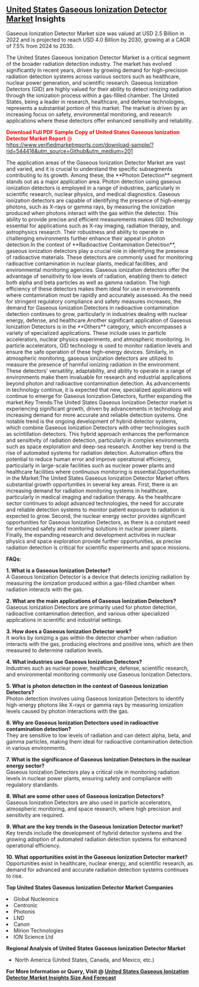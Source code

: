 <h2><a href="https://www.verifiedmarketreports.com/download-sample/?rid=544416&amp;utm_source=Github&amp;utm_medium=201" target="_blank">United States Gaseous Ionization Detector Market</a> Insights</h2><p>Gaseous Ionization Detector Market size was valued at USD 2.5 Billion in 2022 and is projected to reach USD 4.0 Billion by 2030, growing at a CAGR of 7.5% from 2024 to 2030.</p><p><p>The United States Gaseous Ionization Detector Market is a critical segment of the broader radiation detection industry. The market has evolved significantly in recent years, driven by growing demand for high-precision radiation detection systems across various sectors such as healthcare, nuclear power generation, and scientific research. Gaseous Ionization Detectors (GID) are highly valued for their ability to detect ionizing radiation through the ionization process within a gas-filled chamber. The United States, being a leader in research, healthcare, and defense technologies, represents a substantial portion of this market. The market is driven by an increasing focus on safety, environmental monitoring, and research applications where these detectors offer enhanced sensitivity and reliability. <p><span class=""><span style="color: #ff0000;"><strong>Download Full PDF Sample Copy of United States Gaseous Ionization Detector Market Report</strong> @ </span><a href="https://www.verifiedmarketreports.com/download-sample/?rid=544416&amp;utm_source=Github&amp;utm_medium=201" target="_blank">https://www.verifiedmarketreports.com/download-sample/?rid=544416&amp;utm_source=Github&amp;utm_medium=201</a></span></p>The application areas of the Gaseous Ionization Detector Market are vast and varied, and it is crucial to understand the specific subsegments contributing to its growth. Among these, the **Photon Detection** segment stands out as a major application area. Photon detection using gaseous ionization detectors is employed in a range of industries, particularly in scientific research, nuclear physics, and medical diagnostics. Gaseous ionization detectors are capable of identifying the presence of high-energy photons, such as X-rays or gamma rays, by measuring the ionization produced when photons interact with the gas within the detector. This ability to provide precise and efficient measurements makes GID technology essential for applications such as X-ray imaging, radiation therapy, and astrophysics research. Their robustness and ability to operate in challenging environments further enhance their appeal in photon detection.In the context of **Radioactive Contamination Detection**, gaseous ionization detectors play a crucial role in identifying the presence of radioactive materials. These detectors are commonly used for monitoring radioactive contamination in nuclear plants, medical facilities, and environmental monitoring agencies. Gaseous ionization detectors offer the advantage of sensitivity to low levels of radiation, enabling them to detect both alpha and beta particles as well as gamma radiation. The high efficiency of these detectors makes them ideal for use in environments where contamination must be rapidly and accurately assessed. As the need for stringent regulatory compliance and safety measures increases, the demand for Gaseous Ionization Detectors in radioactive contamination detection continues to grow, particularly in industries dealing with nuclear energy, defense, and healthcare.Another significant application of Gaseous Ionization Detectors is in the **Others** category, which encompasses a variety of specialized applications. These include uses in particle accelerators, nuclear physics experiments, and atmospheric monitoring. In particle accelerators, GID technology is used to monitor radiation levels and ensure the safe operation of these high-energy devices. Similarly, in atmospheric monitoring, gaseous ionization detectors are utilized to measure the presence of harmful ionizing radiation in the environment. These detectors' versatility, adaptability, and ability to operate in a range of environments make them invaluable for research and industrial applications beyond photon and radioactive contamination detection. As advancements in technology continue, it is expected that new, specialized applications will continue to emerge for Gaseous Ionization Detectors, further expanding the market.Key Trends:The United States Gaseous Ionization Detector market is experiencing significant growth, driven by advancements in technology and increasing demand for more accurate and reliable detection systems. One notable trend is the ongoing development of hybrid detector systems, which combine Gaseous Ionization Detectors with other technologies such as scintillation detectors. This hybrid approach enhances the performance and sensitivity of radiation detection, particularly in complex environments such as space exploration and deep-sea research. Another key trend is the rise of automated systems for radiation detection. Automation offers the potential to reduce human error and improve operational efficiency, particularly in large-scale facilities such as nuclear power plants and healthcare facilities where continuous monitoring is essential.Opportunities in the Market:The United States Gaseous Ionization Detector Market offers substantial growth opportunities in several key areas. First, there is an increasing demand for radiation monitoring systems in healthcare, particularly in medical imaging and radiation therapy. As the healthcare sector continues to adopt advanced technologies, the need for accurate and reliable detection systems to monitor patient exposure to radiation is expected to grow. Second, the nuclear energy sector provides significant opportunities for Gaseous Ionization Detectors, as there is a constant need for enhanced safety and monitoring solutions in nuclear power plants. Finally, the expanding research and development activities in nuclear physics and space exploration provide further opportunities, as precise radiation detection is critical for scientific experiments and space missions.<p><strong>FAQs:</strong></p><p><strong>1. What is a Gaseous Ionization Detector?</strong><br> A Gaseous Ionization Detector is a device that detects ionizing radiation by measuring the ionization produced within a gas-filled chamber when radiation interacts with the gas.</p><p><strong>2. What are the main applications of Gaseous Ionization Detectors?</strong><br> Gaseous Ionization Detectors are primarily used for photon detection, radioactive contamination detection, and various other specialized applications in scientific and industrial settings.</p><p><strong>3. How does a Gaseous Ionization Detector work?</strong><br> It works by ionizing a gas within the detector chamber when radiation interacts with the gas, producing electrons and positive ions, which are then measured to determine radiation levels.</p><p><strong>4. What industries use Gaseous Ionization Detectors?</strong><br> Industries such as nuclear power, healthcare, defense, scientific research, and environmental monitoring commonly use Gaseous Ionization Detectors.</p><p><strong>5. What is photon detection in the context of Gaseous Ionization Detectors?</strong><br> Photon detection involves using Gaseous Ionization Detectors to identify high-energy photons like X-rays or gamma rays by measuring ionization levels caused by photon interactions with the gas.</p><p><strong>6. Why are Gaseous Ionization Detectors used in radioactive contamination detection?</strong><br> They are sensitive to low levels of radiation and can detect alpha, beta, and gamma particles, making them ideal for radioactive contamination detection in various environments.</p><p><strong>7. What is the significance of Gaseous Ionization Detectors in the nuclear energy sector?</strong><br> Gaseous Ionization Detectors play a critical role in monitoring radiation levels in nuclear power plants, ensuring safety and compliance with regulatory standards.</p><p><strong>8. What are some other uses of Gaseous Ionization Detectors?</strong><br> Gaseous Ionization Detectors are also used in particle accelerators, atmospheric monitoring, and space research, where high precision and sensitivity are required.</p><p><strong>9. What are the key trends in the Gaseous Ionization Detector market?</strong><br> Key trends include the development of hybrid detector systems and the growing adoption of automated radiation detection systems for enhanced operational efficiency.</p><p><strong>10. What opportunities exist in the Gaseous Ionization Detector market?</strong><br> Opportunities exist in healthcare, nuclear energy, and scientific research, as demand for advanced and accurate radiation detection systems continues to rise.</p></p><p><strong>Top United States Gaseous Ionization Detector Market Companies</strong></p><div data-test-id=""><p><li>Global Nucleonics</li><li> Centronic</li><li> Photonis</li><li> LND</li><li> Canon</li><li> Mirion Technologies</li><li> ION Science Ltd</li></p><div><strong>Regional Analysis of&nbsp;United States Gaseous Ionization Detector Market</strong></div><ul><li dir="ltr"><p dir="ltr">North America&nbsp;(United States, Canada, and Mexico, etc.)</p></li></ul><p><strong>For More Information or Query, Visit @&nbsp;</strong><strong><a href="https://www.verifiedmarketreports.com/product/gaseous-ionization-detector-market/?utm_source=Github&amp;utm_medium=201" target="_blank">United States Gaseous Ionization Detector Market Insights Size And Forecast</a></strong></p></div>
